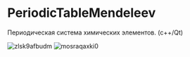 PeriodicTableMendeleev
======================

Периодическая система химических элементов. (c++/Qt)

![zlsk9afbudm](https://cloud.githubusercontent.com/assets/6244078/2834300/5ec185b0-cfdb-11e3-883a-19e054058040.jpg)
![mosraqaxki0](https://cloud.githubusercontent.com/assets/6244078/2834301/5ede62ca-cfdb-11e3-8dd9-7806e52b1074.jpg)
